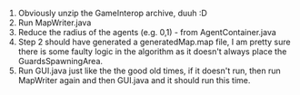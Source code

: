1. Obviously unzip the GameInterop archive, duuh :D 
2. Run MapWriter.java
3. Reduce the radius of the agents (e.g. 0,1) - from AgentContainer.java
4. Step 2 should have generated a generatedMap.map file, I am pretty sure there is some faulty logic in the algorithm as it doesn't always place the GuardsSpawningArea.
5. Run GUI.java just like the the good old times, if it doesn't run, then run MapWriter again and then GUI.java and it should run this time. 
